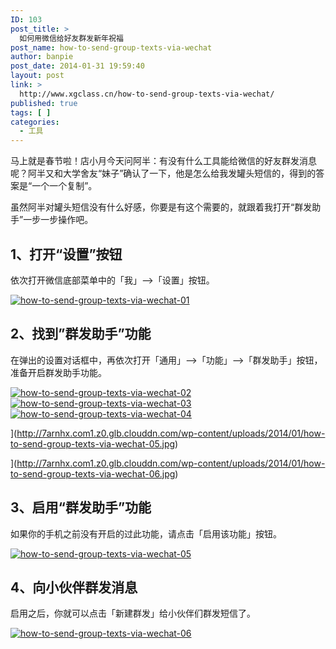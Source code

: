```yaml
---
ID: 103
post_title: >
  如何用微信给好友群发新年祝福
post_name: how-to-send-group-texts-via-wechat
author: banpie
post_date: 2014-01-31 19:59:40
layout: post
link: >
  http://www.xgclass.cn/how-to-send-group-texts-via-wechat/
published: true
tags: [ ]
categories:
  - 工具
---
```

马上就是春节啦！店小月今天问阿半：有没有什么工具能给微信的好友群发消息呢？阿半又和大学舍友“妹子”确认了一下，他是怎么给我发罐头短信的，得到的答案是“一个一个复制”。

虽然阿半对罐头短信没有什么好感，你要是有这个需要的，就跟着我打开“群发助手”一步一步操作吧。

## 1、打开“设置”按钮

依次打开微信底部菜单中的「我」–>「设置」按钮。

[![how-to-send-group-texts-via-wechat-01][1]][1]

## 2、找到”群发助手”功能

在弹出的设置对话框中，再依次打开「通用」–>「功能」–>「群发助手」按钮，准备开启群发助手功能。

[![how-to-send-group-texts-via-wechat-02][2]][2] [![how-to-send-group-texts-via-wechat-03][3]][3] [![how-to-send-group-texts-via-wechat-04][4]][4]

](http://7arnhx.com1.z0.glb.clouddn.com/wp-content/uploads/2014/01/how-to-send-group-texts-via-wechat-05.jpg)

](http://7arnhx.com1.z0.glb.clouddn.com/wp-content/uploads/2014/01/how-to-send-group-texts-via-wechat-06.jpg)

## 3、启用“群发助手”功能

如果你的手机之前没有开启的过此功能，请点击「启用该功能」按钮。

[![how-to-send-group-texts-via-wechat-05][5]][5]

## 4、向小伙伴群发消息

启用之后，你就可以点击「新建群发」给小伙伴们群发短信了。

[![how-to-send-group-texts-via-wechat-06][6]][6]

 [1]: http://www.xgclass.cn/wp-content/uploads/2018/11/how-to-send-group-texts-via-wechat-01.jpg
 [2]: http://7arnhx.com1.z0.glb.clouddn.com/wp-content/uploads/2014/01/how-to-send-group-texts-via-wechat-02.jpg
 [3]: http://7arnhx.com1.z0.glb.clouddn.com/wp-content/uploads/2014/01/how-to-send-group-texts-via-wechat-03.jpg
 [4]: http://7arnhx.com1.z0.glb.clouddn.com/wp-content/uploads/2014/01/how-to-send-group-texts-via-wechat-04.jpg
 [5]: http://7arnhx.com1.z0.glb.clouddn.com/wp-content/uploads/2014/01/how-to-send-group-texts-via-wechat-05.jpg
 [6]: http://7arnhx.com1.z0.glb.clouddn.com/wp-content/uploads/2014/01/how-to-send-group-texts-via-wechat-06.jpg